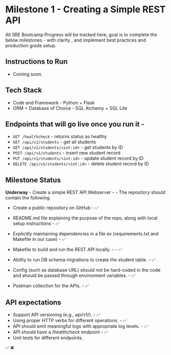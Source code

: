 # Milestone 1 - Creating a Simple REST API
All SRE Bootcamp Progress will be tracked here, goal is to complete the below milestones - with clarity , and implement best practices and production grade setup. 

## Instructions to Run 
- Coming soon.

## Tech Stack
- Code and Framework - Python + Flask
- ORM + Database of Choice - SQL Alchemy + SQL Lite


## Endpoints that will go live once you run it - 
- `GET /healthcheck` - returns status as healthy
- `GET /api/v1/students` - get all students
- `GET /api/v1/students/<int:id>` - get students by ID
- `POST /api/v1/students` - insert new student record
- `PUT /api/v1/students/<int:id>` - update student record by ID
- `DELETE /api/v1/students/<int:id>` - delete student record by ID

## Milestone Status 
**Underway** - Create a simple REST API Webserver - - The repository should contain the following
- Create a public repository on GitHub - ✅

- README.md file explaining the purpose of the repo, along with local setup instructions - ✅
- Explicitly maintaining dependencies in a file ex (requirements.txt and Makefile in our case) - ✅
- Makefile to build and run the REST API locally. - - ✅
- Ability to run DB schema migrations to create the student table. - ✅
- Config (such as database URL) should not be hard-coded in the code and should be passed through environment variables. - ✅
- Postman collection for the APIs. - ✅

## API expectations
- Support API versioning (e.g., api/v1/<resource>). - ✅
- Using proper HTTP verbs for different operations. - ✅
- API should emit meaningful logs with appropriate log levels. - ✅
- API should have a /healthcheck endpoint - ✅
- Unit tests for different endpoints.


 ✅
 ❌
